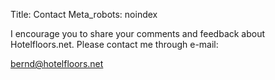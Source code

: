 Title: Contact
Meta_robots: noindex

I encourage you to share your comments and feedback about Hotelfloors.net. Please contact me through e-mail:

bernd@hotelfloors.net
